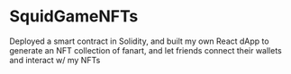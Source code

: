 # SquidGameNFTs
Deployed a smart contract in Solidity, and built my own React dApp to generate an NFT collection of fanart, and let friends connect their wallets and interact w/ my NFTs 
